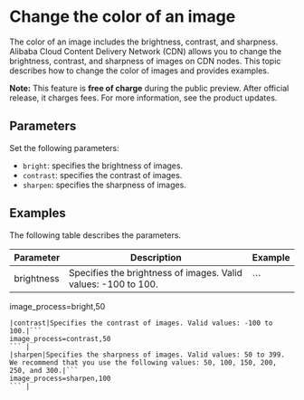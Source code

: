 # Change the color of an image

The color of an image includes the brightness, contrast, and sharpness. Alibaba Cloud Content Delivery Network \(CDN\) allows you to change the brightness, contrast, and sharpness of images on CDN nodes. This topic describes how to change the color of images and provides examples.

**Note:** This feature is **free of charge** during the public preview. After official release, it charges fees. For more information, see the product updates.

## Parameters

Set the following parameters:

-   `bright`: specifies the brightness of images.
-   `contrast`: specifies the contrast of images.
-   `sharpen`: specifies the sharpness of images.

## Examples

The following table describes the parameters.

|Parameter|Description|Example|
|---------|-----------|-------|
|brightness|Specifies the brightness of images. Valid values: -100 to 100.|```
image_process=bright,50
``` |
|contrast|Specifies the contrast of images. Valid values: -100 to 100.|```
image_process=contrast,50
``` |
|sharpen|Specifies the sharpness of images. Valid values: 50 to 399. We recommend that you use the following values: 50, 100, 150, 200, 250, and 300.|```
image_process=sharpen,100
``` |

